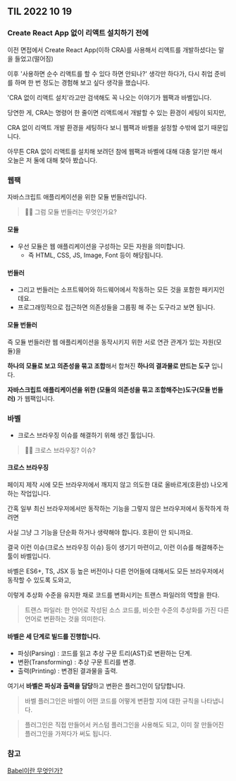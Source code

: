 ## TIL 2022 10 19

### Create React App 없이 리액트 설치하기 전에

이전 면접에서 Create React App(이하 CRA)를 사용해서 리액트를 개발하셨다는 말을 들었고(떨어짐)

이후 '사용하면 순수 리액트를 할 수 있다 하면 안되나?' 생각만 하다가, 다시 취업 준비를 하며 한 번 정도는 경험해 보고 싶다 생각을 했습니다.

'CRA 없이 리액트 설치'라고만 검색해도 꼭 나오는 이야기가 웹팩과 바벨입니다.

당연한 게, CRA는 명령어 한 줄이면 리액트에서 개발할 수 있는 환경이 세팅이 되지만,

CRA 없이 리액트 개발 환경을 세팅하다 보니 웹팩과 바벨을 설정할 수밖에 없기 때문입니다.

아무튼 CRA 없이 리액트를 설치해 보려던 참에 웹팩과 바벨에 대해 대충 알기만 해서 오늘은 저 둘에 대해 찾아 봤습니다.
	
### 웹팩

자바스크립트 애플리케이션을 위한 모듈 번들러입니다.

> 🙋‍♂️ 그럼 모듈 번들러는 무엇인가요?

#### 모듈

- 우선 모듈은 웹 애플리케이션을 구성하는 모든 자원을 의미합니다.
  - 즉 HTML, CSS, JS, Image, Font 등이 해당됩니다.

#### 번들러

- 그리고 번들러는 소프트웨어와 하드웨어에서 작동하는 모든 것을 포함한 패키지인데요.
- 프로그래밍적으로 접근하면 의존성들을 그룹핑 해 주는 도구라고 보면 됩니다.

#### 모듈 번들러

즉 모듈 번들러란 웹 애플리케이션을 동작시키지 위한 서로 연관 관계가 있는 자원(모듈)을

**하나의 모듈로 보고 의존성을 묶고 조합**해서 합쳐진 **하나의 결과물로 만드는 도구** 입니다.

**자바스크립트 애플리케이션을 위한 (모듈의 의존성을 묶고 조합해주는)도구(모듈 번들러)** 가 웹팩입니다.

### 바벨

- 크로스 브라우징 이슈를 해결하기 위해 생긴 툴입니다.

> 🙋‍♂️ 크로스 브라우징? 이슈?

#### 크로스 브라우징

페이지 제작 시에 모든 브라우저에서 깨지지 않고 의도한 대로 올바르게(호환성) 나오게 하는 작업입니다.

간혹 일부 최신 브라우저에서만 동작하는 기능을 그렇지 않은 브라우저에서 동작하게 하려면

사실 그냥 그 기능을 단순화 하거나 생략해야 합니다. 호환이 안 되니까요.

결국 이런 이슈(크로스 브라우징 이슈) 등이 생기기 마련이고, 이런 이슈를 해결해주는 툴이 바벨입니다.

바벨은 ES6+, TS, JSX 등 높은 버전이나 다른 언어들에 대해서도 모든 브라우저에서 동작할 수 있도록 도와고,

이렇게 추상화 수준을 유지한 채로 코드를 변화시키는 트랜스 파일러의 역할을 한다.

> 트랜스 파일러: 한 언어로 작성된 소스 코드를, 비슷한 수준의 추상화를 가진 다른 언어로 변환하는 것을 의미한다.

#### 바벨은 세 단계로 빌드를 진행합니다.

- 파싱(Parsing) :  코드를 읽고 추상 구문 트리(AST)로 변환하는 단계.
- 변환(Transforming) : 추상 구문 트리를 변경.
- 출력(Printing) : 변경된 결과물을 출력.

여기서 **바벨은 파싱과 출력을 담당**하고 변환은 플러그인이 담당합니다.

> 바벨 플러그인은 바벨이 어떤 코드를 어떻게 변환할 지에 대한 규칙을 나타냅니다.

> 플러그인은 직접 만들어서 커스텀 플러그인을 사용해도 되고, 이미 잘 만들어진 플러그인을 가져다가 써도 됩니다.

### 참고
[Babel이란 무엇인가?](https://devowen.com/293)
